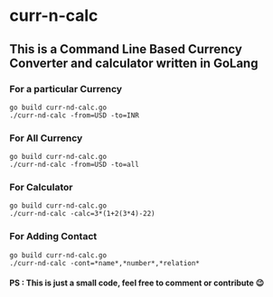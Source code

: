 # curr-n-calc

## This is a Command Line Based Currency Converter and calculator written in GoLang

### For a particular Currency

```
go build curr-nd-calc.go
./curr-nd-calc -from=USD -to=INR 
```

### For All Currency

```
go build curr-nd-calc.go
./curr-nd-calc -from=USD -to=all 
```

### For Calculator

```
go build curr-nd-calc.go
./curr-nd-calc -calc=3*(1+2(3*4)-22) 
```

### For Adding Contact

```
go build curr-nd-calc.go
./curr-nd-calc -cont=*name*,*number*,*relation* 
```

#### PS : This is just a small code, feel free to comment or contribute  :wink:
